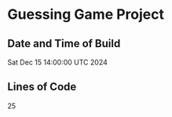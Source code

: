 # Guessing Game Project

## Date and Time of Build
Sat Dec 15 14:00:00 UTC 2024

## Lines of Code
25
